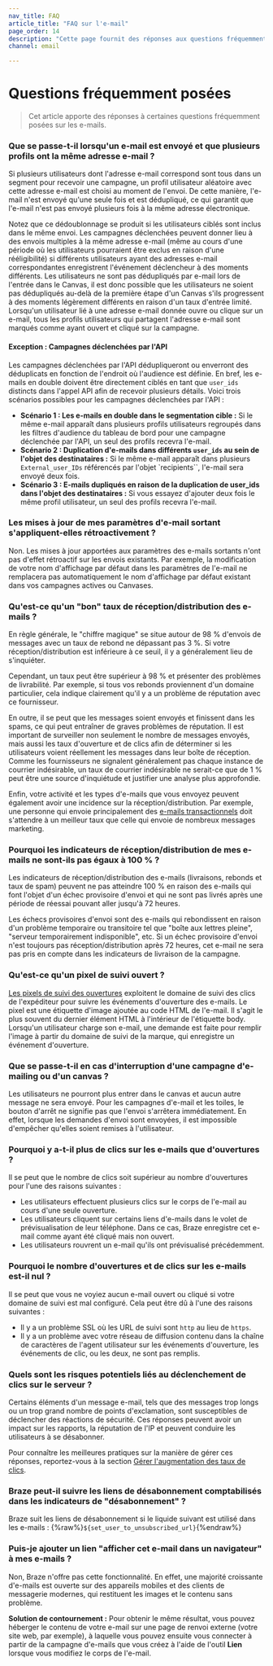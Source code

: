 ```yaml
---
nav_title: FAQ
article_title: "FAQ sur l'e-mail"
page_order: 14
description: "Cette page fournit des réponses aux questions fréquemment posées sur l'envoi de messages par e-mail."
channel: email

---
```


# Questions fréquemment posées

> Cet article apporte des réponses à certaines questions fréquemment posées sur les e-mails.

### Que se passe-t-il lorsqu'un e-mail est envoyé et que plusieurs profils ont la même adresse e-mail ?

Si plusieurs utilisateurs dont l'adresse e-mail correspond sont tous dans un segment pour recevoir une campagne, un profil utilisateur aléatoire avec cette adresse e-mail est choisi au moment de l'envoi. De cette manière, l'e-mail n'est envoyé qu'une seule fois et est dédupliqué, ce qui garantit que l'e-mail n'est pas envoyé plusieurs fois à la même adresse électronique.

Notez que ce dédoublonnage se produit si les utilisateurs ciblés sont inclus dans le même envoi. Les campagnes déclenchées peuvent donner lieu à des envois multiples à la même adresse e-mail (même au cours d'une période où les utilisateurs pourraient être exclus en raison d'une rééligibilité) si différents utilisateurs ayant des adresses e-mail correspondantes enregistrent l'événement déclencheur à des moments différents. Les utilisateurs ne sont pas dédupliqués par e-mail lors de l'entrée dans le Canvas, il est donc possible que les utilisateurs ne soient pas dédupliqués au-delà de la première étape d'un Canvas s'ils progressent à des moments légèrement différents en raison d'un taux d'entrée limité. Lorsqu'un utilisateur lié à une adresse e-mail donnée ouvre ou clique sur un e-mail, tous les profils utilisateurs qui partagent l'adresse e-mail sont marqués comme ayant ouvert et cliqué sur la campagne.

#### Exception : Campagnes déclenchées par l'API

Les campagnes déclenchées par l'API dédupliqueront ou enverront des déduplicats en fonction de l'endroit où l'audience est définie. En bref, les e-mails en double doivent être directement ciblés en tant que `user_ids` distincts dans l'appel API afin de recevoir plusieurs détails. Voici trois scénarios possibles pour les campagnes déclenchées par l'API :

- **Scénario 1 : Les e-mails en double dans le segmentation cible :** Si le même e-mail apparaît dans plusieurs profils utilisateurs regroupés dans les filtres d'audience du tableau de bord pour une campagne déclenchée par l'API, un seul des profils recevra l'e-mail.
- **Scénario 2 : Duplication d'e-mails dans différents `user_ids` au sein de l'objet des destinataires :** Si le même e-mail apparaît dans plusieurs `External_user_IDs` référencés par l'objet `recipients``, l'e-mail sera envoyé deux fois.
- **Scénario 3 : E-mails dupliqués en raison de la duplication de user_ids dans l'objet des destinataires :** Si vous essayez d'ajouter deux fois le même profil utilisateur, un seul des profils recevra l'e-mail.

### Les mises à jour de mes paramètres d'e-mail sortant s'appliquent-elles rétroactivement ?

Non. Les mises à jour apportées aux paramètres des e-mails sortants n'ont pas d'effet rétroactif sur les envois existants. Par exemple, la modification de votre nom d'affichage par défaut dans les paramètres de l'e-mail ne remplacera pas automatiquement le nom d'affichage par défaut existant dans vos campagnes actives ou Canvases. 

### Qu'est-ce qu'un "bon" taux de réception/distribution des e-mails ?

En règle générale, le "chiffre magique" se situe autour de 98 % d'envois de messages avec un taux de rebond ne dépassant pas 3 %. Si votre réception/distribution est inférieure à ce seuil, il y a généralement lieu de s'inquiéter.

Cependant, un taux peut être supérieur à 98 % et présenter des problèmes de livrabilité. Par exemple, si tous vos rebonds proviennent d'un domaine particulier, cela indique clairement qu'il y a un problème de réputation avec ce fournisseur.

En outre, il se peut que les messages soient envoyés et finissent dans les spams, ce qui peut entraîner de graves problèmes de réputation. Il est important de surveiller non seulement le nombre de messages envoyés, mais aussi les taux d'ouverture et de clics afin de déterminer si les utilisateurs voient réellement les messages dans leur boîte de réception. Comme les fournisseurs ne signalent généralement pas chaque instance de courrier indésirable, un taux de courrier indésirable ne serait-ce que de 1 % peut être une source d'inquiétude et justifier une analyse plus approfondie.

Enfin, votre activité et les types d'e-mails que vous envoyez peuvent également avoir une incidence sur la réception/distribution. Par exemple, une personne qui envoie principalement des [e-mails transactionnels]({{site.baseurl}}/api/api_campaigns/transactional_api_campaign) doit s'attendre à un meilleur taux que celle qui envoie de nombreux messages marketing.

### Pourquoi les indicateurs de réception/distribution de mes e-mails ne sont-ils pas égaux à 100 % ?

Les indicateurs de réception/distribution des e-mails (livraisons, rebonds et taux de spam) peuvent ne pas atteindre 100 % en raison des e-mails qui font l'objet d'un échec provisoire d'envoi et qui ne sont pas livrés après une période de réessai pouvant aller jusqu'à 72 heures.

Les échecs provisoires d'envoi sont des e-mails qui rebondissent en raison d'un problème temporaire ou transitoire tel que "boîte aux lettres pleine", "serveur temporairement indisponible", etc. Si un échec provisoire d'envoi n'est toujours pas réception/distribution après 72 heures, cet e-mail ne sera pas pris en compte dans les indicateurs de livraison de la campagne.

### Qu'est-ce qu'un pixel de suivi ouvert ?

[Les pixels de suivi des ouvertures]({{site.baseurl}}/user_guide/administrative/app_settings/email_settings/#changing-location-of-tracking-pixel) exploitent le domaine de suivi des clics de l'expéditeur pour suivre les événements d'ouverture des e-mails. Le pixel est une étiquette d'image ajoutée au code HTML de l'e-mail. Il s'agit le plus souvent du dernier élément HTML à l'intérieur de l'étiquette body. Lorsqu'un utilisateur charge son e-mail, une demande est faite pour remplir l'image à partir du domaine de suivi de la marque, qui enregistre un événement d'ouverture.

### Que se passe-t-il en cas d'interruption d'une campagne d'e-mailing ou d'un canvas ?

Les utilisateurs ne pourront plus entrer dans le canvas et aucun autre message ne sera envoyé. Pour les campagnes d'e-mail et les toiles, le bouton d'arrêt ne signifie pas que l'envoi s'arrêtera immédiatement. En effet, lorsque les demandes d'envoi sont envoyées, il est impossible d'empêcher qu'elles soient remises à l'utilisateur.

### Pourquoi y a-t-il plus de clics sur les e-mails que d'ouvertures ?

Il se peut que le nombre de clics soit supérieur au nombre d'ouvertures pour l'une des raisons suivantes :
- Les utilisateurs effectuent plusieurs clics sur le corps de l'e-mail au cours d'une seule ouverture.
- Les utilisateurs cliquent sur certains liens d'e-mails dans le volet de prévisualisation de leur téléphone. Dans ce cas, Braze enregistre cet e-mail comme ayant été cliqué mais non ouvert.
- Les utilisateurs rouvrent un e-mail qu'ils ont prévisualisé précédemment.

### Pourquoi le nombre d'ouvertures et de clics sur les e-mails est-il nul ?

Il se peut que vous ne voyiez aucun e-mail ouvert ou cliqué si votre domaine de suivi est mal configuré. Cela peut être dû à l'une des raisons suivantes :
- Il y a un problème SSL où les URL de suivi sont `http` au lieu de `https`.
- Il y a un problème avec votre réseau de diffusion contenu dans la chaîne de caractères de l'agent utilisateur sur les événements d'ouverture, les événements de clic, ou les deux, ne sont pas remplis.

### Quels sont les risques potentiels liés au déclenchement de clics sur le serveur ?

Certains éléments d'un message e-mail, tels que des messages trop longs ou un trop grand nombre de points d'exclamation, sont susceptibles de déclencher des réactions de sécurité. Ces réponses peuvent avoir un impact sur les rapports, la réputation de l'IP et peuvent conduire les utilisateurs à se désabonner. 

Pour connaître les meilleures pratiques sur la manière de gérer ces réponses, reportez-vous à la section [Gérer l'augmentation des taux de clics]({{site.baseurl}}/help/help_articles/email/open_rates/).

### Braze peut-il suivre les liens de désabonnement comptabilisés dans les indicateurs de "désabonnement" ?

Braze suit les liens de désabonnement si le liquide suivant est utilisé dans les e-mails : {%raw%}`${set_user_to_unsubscribed_url}`{%endraw%}

### Puis-je ajouter un lien "afficher cet e-mail dans un navigateur" à mes e-mails ?

Non, Braze n'offre pas cette fonctionnalité. En effet, une majorité croissante d'e-mails est ouverte sur des appareils mobiles et des clients de messagerie modernes, qui restituent les images et le contenu sans problème.

**Solution de contournement :** Pour obtenir le même résultat, vous pouvez héberger le contenu de votre e-mail sur une page de renvoi externe (votre site web, par exemple), à laquelle vous pouvez ensuite vous connecter à partir de la campagne d'e-mails que vous créez à l'aide de l'outil **Lien** lorsque vous modifiez le corps de l'e-mail.

